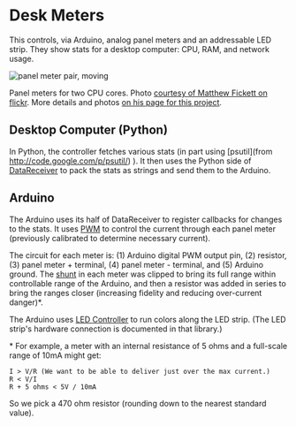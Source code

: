 Desk Meters
===========

This controls, via Arduino, analog panel meters and an addressable LED strip. They show stats for a desktop computer: CPU, RAM, and network usage.

![panel meter pair, moving](http://farm8.staticflickr.com/7006/6705796061_f5e1f21770.jpg)

Panel meters for two CPU cores. Photo [courtesy of Matthew Fickett on flickr](http://www.flickr.com/photos/capybararancher/6705796061/). More details and photos [on his page for this project](http://www.matthewfickett.com/2012/01/desk-with-meters/).

Desktop Computer (Python)
-------------------------

In Python, the controller fetches various stats (in part using [psutil](from http://code.google.com/p/psutil/) ). It then uses the Python side of [DataReceiver](https://github.com/markfickett/DataReceiver) to pack the stats as strings and send them to the Arduino.

Arduino
-------

The Arduino uses its half of DataReceiver to register callbacks for changes to the stats. It uses [PWM](http://arduino.cc/en/Tutorial/PWM) to control the current through each panel meter (previously calibrated to determine necessary current).

The circuit for each meter is: (1) Arduino digital PWM output pin, (2) resistor, (3) panel meter + terminal, (4) panel meter - terminal, and (5) Arduino ground. The [shunt](http://en.wikipedia.org/wiki/Shunt_\(electrical\)\#Use_in_current_measuring) in each meter was clipped to bring its full range within controllable range of the Arduino, and then a resistor was added in series to bring the ranges closer (increasing fidelity and reducing over-current danger)\*.

The Arduino uses [LED Controller](https://github.com/markfickett/LED-Controller) to run colors along the LED strip. (The LED strip's hardware connection is documented in that library.)

\* For example, a meter with an internal resistance of 5 ohms and a full-scale range of 10mA might get:

	I > V/R	(We want to be able to deliver just over the max current.)
	R < V/I
	R + 5 ohms < 5V / 10mA

So we pick a 470 ohm resistor (rounding down to the nearest standard value).

